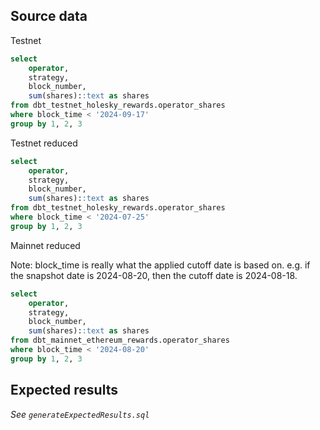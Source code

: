 ## Source data

Testnet
```sql
select
    operator,
    strategy,
    block_number,
    sum(shares)::text as shares
from dbt_testnet_holesky_rewards.operator_shares
where block_time < '2024-09-17'
group by 1, 2, 3
```

Testnet reduced
```sql
select
    operator,
    strategy,
    block_number,
    sum(shares)::text as shares
from dbt_testnet_holesky_rewards.operator_shares
where block_time < '2024-07-25'
group by 1, 2, 3
```

Mainnet reduced

Note: block_time is really what the applied cutoff date is based on.
e.g. if the snapshot date is 2024-08-20, then the cutoff date is 2024-08-18. 
```sql
select
    operator,
    strategy,
    block_number,
    sum(shares)::text as shares
from dbt_mainnet_ethereum_rewards.operator_shares
where block_time < '2024-08-20'
group by 1, 2, 3
```

## Expected results

_See `generateExpectedResults.sql`_


